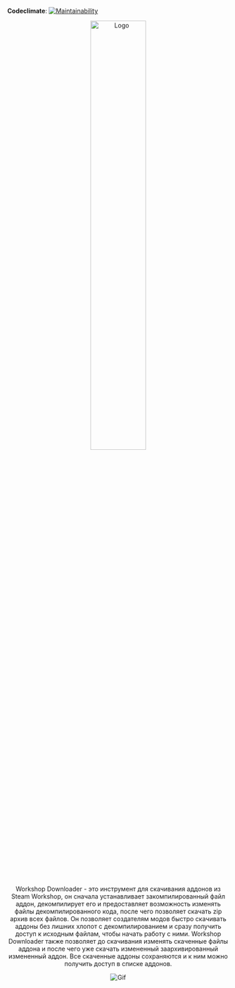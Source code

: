 **Codeclimate**: [![Maintainability](https://api.codeclimate.com/v1/badges/26ffa6f4b43c9c5d38d2/maintainability)](https://codeclimate.com/github/UotanKlein/workshop-downloader/maintainability)

<p align="center">
    <img src="https://i.imgur.com/P9L5wrv.png" alt="Logo" style="width:50%; height:auto;">
</p>

<p align="center">Workshop Downloader - это инструмент для скачивания аддонов из Steam Workshop, он сначала устанавливает закомпилированный файл аддон, декомпилирует его и предоставляет возможность изменять файлы декомпилированного кода, после чего позволяет скачать zip архив всех файлов. Он позволяет создателям модов быстро скачивать аддоны без лишних хлопот с декомпилированием и сразу получить доступ к исходным файлам, чтобы начать работу с ними. Workshop Downloader также позволяет до скачивания изменять скаченные файлы аддона и после чего уже скачать измененный заархивированный измененный аддон. Все скаченные аддоны сохраняются и к ним можно получить доступ в списке аддонов.</p>

<p align="center">
    <img src="https://i.imgur.com/8Ig3rlu.gif" alt="Gif">
</p>

